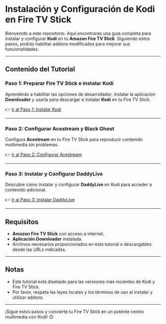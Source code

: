 # **Instalación y Configuración de Kodi en Fire TV Stick**

Bienvenido a este repositorio. Aquí encontrarás una guía completa para instalar y configurar **Kodi** en tu **Amazon Fire TV Stick**. Siguiendo estos pasos, podrás habilitar addons modificados para mejorar sus funcionalidades.

---

## **Contenido del Tutorial**

### **Paso 1: Preparar Fire TV Stick e instalar Kodi**

Aprenderás a habilitar las opciones de desarrollador, instalar la aplicación **Downloader** y usarla para descargar e instalar **Kodi** en tu Fire TV Stick.

👉 [Ir al Paso 1: Instalar Kodi](/documentation/step1-kodi.md)

---

### **Paso 2: Configurar Acestream y Black Ghost**

Configura **Acestream** en tu Fire TV Stick para reproducir contenido multimedia sin problemas.

👉 [Ir al Paso 2: Configurar Acestream](/documentation/step2-acestream.md)

---

### **Paso 3: Instalar y Configurar DaddyLive**

Descubre cómo instalar y configurar **DaddyLive** en Kodi para acceder a contenido adicional.

👉 [Ir al Paso 3: Instalar DaddyLive](/documentation/step-3-daddylive.md)

---

## **Requisitos**

- **Amazon Fire TV Stick** con acceso a internet.
- **Aplicación Downloader** instalada.
- Archivos necesarios proporcionados en este tutorial o descargables desde las URLs indicadas.

---

## **Notas**

- Este tutorial está diseñado para las versiones más recientes de Kodi y Fire TV Stick.
- Por favor, respeta las leyes locales y los términos de uso al instalar y utilizar addons.

---

¡Sigue estos pasos y convierte tu Fire TV Stick en un potente centro multimedia con Kodi! 😊

